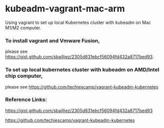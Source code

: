 # kubeadm-vagrant-mac-arm

Using vagrant to set up local Kubernetes cluster with kubeadm on Mac M1/M2 computer.


### To install vagrant and Vmware Fusion, 
please see https://gist.github.com/sbailliez/2305d831ebcf56094fd432a8717bed93.


### To set up local kubernetes cluster with kubeadm on AMD/Intel chip computer,
please see https://github.com/techiescamp/vagrant-kubeadm-kubernetes


### Reference Links:
https://gist.github.com/sbailliez/2305d831ebcf56094fd432a8717bed93

https://github.com/techiescamp/vagrant-kubeadm-kubernetes
